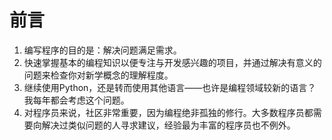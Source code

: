 # 前言  

1. 编写程序的目的是：解决问题满足需求。
2. 快速掌握基本的编程知识以便专注与开发感兴趣的项目，并通过解决有意义的问题来检查你对新学概念的理解程度。
3. 继续使用Python，还是转而使用其他语言——也许是编程领域较新的语言？我每年都会考虑这个问题。
4. 对程序员来说，社区非常重要，因为编程绝非孤独的修行。大多数程序员都需要向解决过类似问题的人寻求建议，经验最为丰富的程序员也不例外。
